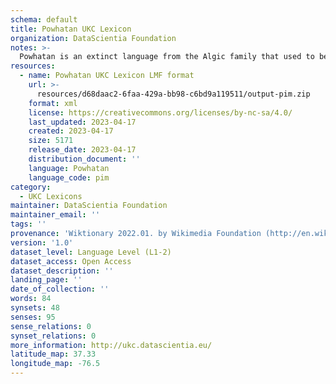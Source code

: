 ```yaml
---
schema: default
title: Powhatan UKC Lexicon
organization: DataScientia Foundation
notes: >-
  Powhatan is an extinct language from the Algic family that used to be spoken in North America. The UKC Lexicon of Powhatan is represented as a lexico-semantic network. It consists of words, word senses, synsets, as well as sense-level and synset-level relationships
resources:
  - name: Powhatan UKC Lexicon LMF format
    url: >-
      resources/d68daac2-6faa-429a-bb98-c6bd9a119511/output-pim.zip
    format: xml
    license: https://creativecommons.org/licenses/by-nc-sa/4.0/
    last_updated: 2023-04-17
    created: 2023-04-17
    size: 5171
    release_date: 2023-04-17
    distribution_document: ''
    language: Powhatan
    language_code: pim
category:
  - UKC Lexicons
maintainer: DataScientia Foundation
maintainer_email: ''
tags: ''
provenance: 'Wiktionary 2022.01. by Wikimedia Foundation (http://en.wiktionary.org); CogNet 2.1 by Khuyagbaatar Batsuren, National University of Mongolia (http://cognet.ukc.disi.unitn.it); Native Languages of the Americas 2021.11. by Laura Redish and Orrin Lewis (http://www.native-languages.org); Princeton WordNet 2.1 by Princeton University (https://wordnet.princeton.edu)'
version: '1.0'
dataset_level: Language Level (L1-2)
dataset_access: Open Access
dataset_description: ''
landing_page: ''
date_of_collection: ''
words: 84
synsets: 48
senses: 95
sense_relations: 0
synset_relations: 0
more_information: http://ukc.datascientia.eu/
latitude_map: 37.33
longitude_map: -76.5
---
```

